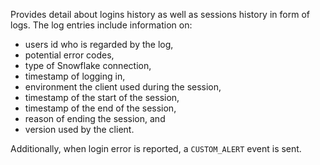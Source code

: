 Provides detail about logins history as well as sessions history in form of logs.
The log entries include information on:

* users id who is regarded by the log,
* potential error codes,
* type of Snowflake connection,
* timestamp of logging in,
* environment the client used during the session,
* timestamp of the start of the session,
* timestamp of the end of the session,
* reason of ending the session, and
* version used by the client.

Additionally, when login error is reported, a `CUSTOM_ALERT` event is sent.
